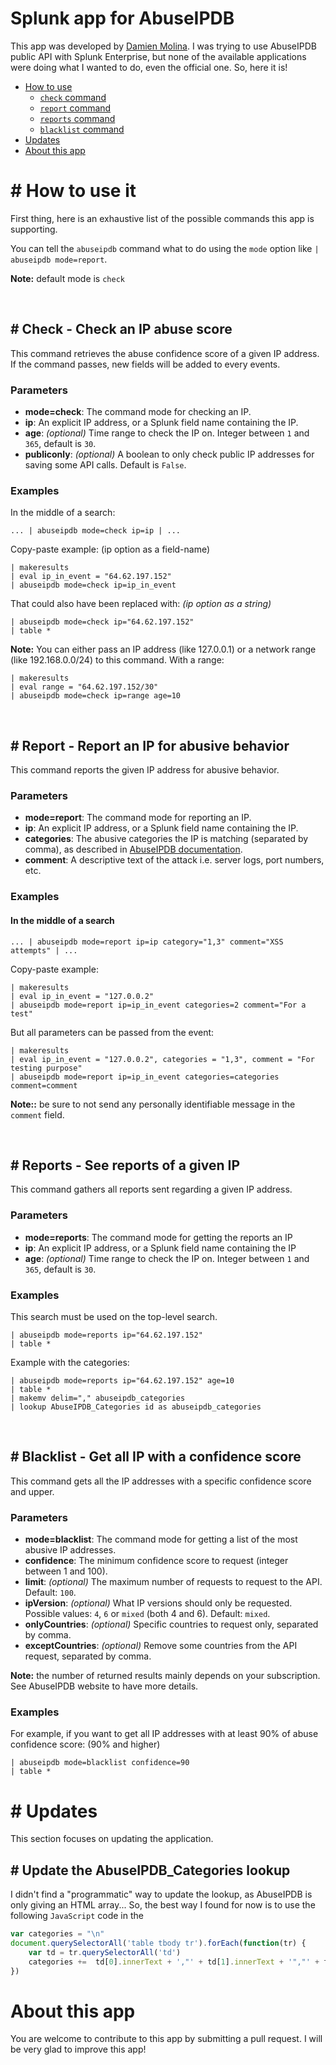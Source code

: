 # Splunk app for AbuseIPDB
This app was developed by [Damien Molina](https://www.linkedin.com/in/d-molina/). I was trying to use AbuseIPDB public API with Splunk Enterprise, but none of the available applications were doing what I wanted to do, even the official one. So, here it is!

- [How to use](#how-to-use)
    - [`check` command](#command-check)
    - [`report` command](#command-report)
    - [`reports` command](#command-reports)
    - [`blacklist` command](#command-blacklist)
- [Updates](#updates)
- [About this app](#the-end)


# <a id="how-to-use">#</a> How to use it
First thing, here is an exhaustive list of the possible commands this app is supporting.

You can tell the `abuseipdb` command what to do using the `mode` option like `| abuseipdb mode=report`.

**Note:** default mode is `check`

<br>

## <a id="command-check">#</a> Check - Check an IP abuse score
This command retrieves the abuse confidence score of a given IP address.
If the command passes, new fields will be added to every events.

### Parameters
- **mode=check**: The command mode for checking an IP.
- **ip**: An explicit IP address, or a Splunk field name containing the IP.
- **age**: *(optional)* Time range to check the IP on. Integer between `1` and `365`, default is `30`.
- **publiconly**: *(optional)* A boolean to only check public IP addresses for saving some API calls. Default is `False`.

### Examples
In the middle of a search:
```
... | abuseipdb mode=check ip=ip | ...
```

Copy-paste example: (ip option as a field-name)
```
| makeresults
| eval ip_in_event = "64.62.197.152" 
| abuseipdb mode=check ip=ip_in_event
```

That could also have been replaced with: *(ip option as a string)*
```
| abuseipdb mode=check ip="64.62.197.152"
| table *
```

**Note:** You can either pass an IP address (like 127.0.0.1) or a network range (like 192.168.0.0/24) to this command. With a range:

```
| makeresults
| eval range = "64.62.197.152/30" 
| abuseipdb mode=check ip=range age=10
```

<br>

## <a id="command-report">#</a> Report - Report an IP for abusive behavior
This command reports the given IP address for abusive behavior.

### Parameters
- **mode=report**: The command mode for reporting an IP.
- **ip**: An explicit IP address, or a Splunk field name containing the IP.
- **categories**: The abusive categories the IP is matching (separated by comma), as described in [AbuseIPDB documentation](https://www.abuseipdb.com/categories).
- **comment**: A descriptive text of the attack i.e. server logs, port numbers, etc.


### Examples

#### In the middle of a search
```
... | abuseipdb mode=report ip=ip category="1,3" comment="XSS attempts" | ...
```

Copy-paste example:
```
| makeresults
| eval ip_in_event = "127.0.0.2" 
| abuseipdb mode=report ip=ip_in_event categories=2 comment="For a test"
```

But all parameters can be passed from the event:
```
| makeresults
| eval ip_in_event = "127.0.0.2", categories = "1,3", comment = "For testing purpose"
| abuseipdb mode=report ip=ip_in_event categories=categories comment=comment
```

**Note::** be sure to not send any personally identifiable message in the `comment` field.

<br>

## <a id="command-reports">#</a> Reports - See reports of a given IP
This command gathers all reports sent regarding a given IP address.

### Parameters
- **mode=reports**: The command mode for getting the reports an IP
- **ip**: An explicit IP address, or a Splunk field name containing the IP
- **age**: *(optional)* Time range to check the IP on. Integer between `1` and `365`, default is `30`.


### Examples
This search must be used on the top-level search.
```
| abuseipdb mode=reports ip="64.62.197.152"
| table *
```

Example with the categories:
```
| abuseipdb mode=reports ip="64.62.197.152" age=10
| table *
| makemv delim="," abuseipdb_categories 
| lookup AbuseIPDB_Categories id as abuseipdb_categories
```

<br>

## <a id="command-blacklist">#</a> Blacklist - Get all IP with a confidence score
This command gets all the IP addresses with a specific confidence score and upper.

### Parameters
- **mode=blacklist**: The command mode for getting a list of the most abusive IP addresses.
- **confidence**: The minimum confidence score to request (integer between 1 and 100).
- **limit**: *(optional)* The maximum number of requests to request to the API. Default: `100`.
- **ipVersion**: *(optional)* What IP versions should only be requested. Possible values: `4`, `6` or `mixed` (both 4 and 6). Default: `mixed`.
- **onlyCountries**: *(optional)* Specific countries to request only, separated by comma.
- **exceptCountries**: *(optional)* Remove some countries from the API request, separated by comma.

**Note:** the number of returned results mainly depends on your subscription. See AbuseIPDB website to have more details.

### Examples
For example, if you want to get all IP addresses with at least 90% of abuse confidence score: (90% and higher)
```
| abuseipdb mode=blacklist confidence=90
| table *
```

# <a id="updates">#</a> Updates
This section focuses on updating the application.

## <a id="update-lookup">#</a> Update the AbuseIPDB_Categories lookup
I didn't find a "programmatic" way to update the lookup, as AbuseIPDB is only giving an HTML array... So, the best way I found for now is to use the following `JavaScript` code in the 

```js
var categories = "\n"
document.querySelectorAll('table tbody tr').forEach(function(tr) {
    var td = tr.querySelectorAll('td')
    categories +=  td[0].innerText + ',"' + td[1].innerText + '","' + td[2].innerText + '"' + "\n"
}) 
```

# About this app <a id="the-end"></a>
You are welcome to contribute to this app by submitting a pull request. I will be very glad to improve this app!